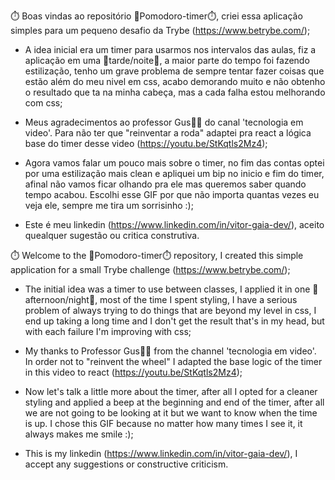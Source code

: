 ⏱️ Boas vindas ao repositório 🍅Pomodoro-timer⏱️, criei essa aplicação simples para um pequeno desafio da Trybe (https://www.betrybe.com/);

- A idea inicial era um timer para usarmos nos intervalos das aulas, fiz a aplicação em uma 🌅tarde/noite🌃, a maior parte do tempo foi fazendo estilização, tenho um grave problema de sempre tentar fazer coisas que estão além do meu nivel em css, acabo demorando muito e não obtenho o resultado que ta na minha cabeça, mas a cada falha estou melhorando com css;

- Meus agradecimentos ao professor Gus👴🏻 do canal 'tecnologia em video'. Para não ter que "reinventar a roda" adaptei pra react a lógica base do timer desse video (https://youtu.be/StKqtls2Mz4);

- Agora vamos falar um pouco mais sobre o timer, no fim das contas optei por uma estilização mais clean e apliquei um bip no inicio e fim do timer, afinal não vamos ficar olhando pra ele mas queremos saber quando tempo acabou. Escolhi esse GIF por que não importa quantas vezes eu veja ele, sempre me tira um sorrisinho :);

- Este é meu linkedin (https://www.linkedin.com/in/vitor-gaia-dev/), aceito quealquer sugestão ou critica construtiva.



⏱️ Welcome to the 🍅Pomodoro-timer⏱️ repository, I created this simple application for a small Trybe challenge (https://www.betrybe.com/);

- The initial idea was a timer to use between classes, I applied it in one 🌅afternoon/night🌃, most of the time I spent styling, I have a serious problem of always trying to do things that are beyond my level in css, I end up taking a long time and I don't get the result that's in my head, but with each failure I'm improving with css;

- My thanks to Professor Gus👴🏻 from the channel 'tecnologia em video'. In order not to "reinvent the wheel" I adapted the base logic of the timer in this video to react (https://youtu.be/StKqtls2Mz4);

- Now let's talk a little more about the timer, after all I opted for a cleaner styling and applied a beep at the beginning and end of the timer, after all we are not going to be looking at it but we want to know when the time is up. I chose this GIF because no matter how many times I see it, it always makes me smile :);

- This is my linkedin (https://www.linkedin.com/in/vitor-gaia-dev/), I accept any suggestions or constructive criticism.
